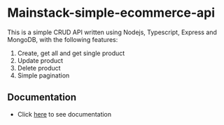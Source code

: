 # Mainstack-simple-ecommerce-api

This is a simple CRUD API written using Nodejs, Typescript, Express and MongoDB, with the following features:

1. Create, get all and get single product
2. Update product
3. Delete product
4. Simple pagination

## Documentation

- Click [here](https://documenter.getpostman.com/view/21313426/2s93CGQvJ4) to see documentation
